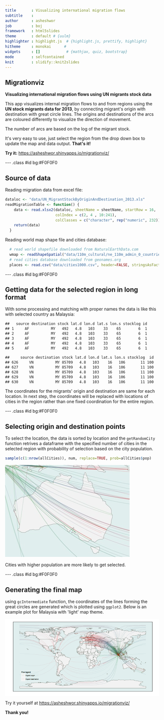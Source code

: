 ```yaml
---
title       : Visualizing international migration flows
subtitle    : 
author      : asheshwor
job         : boj
framework   : html5slides
theme       : default # {uulm}
highlighter : highlight.js  # {highlight.js, prettify, highlight}
hitheme     : monokai      # 
widgets     : []            # {mathjax, quiz, bootstrap}
mode        : selfcontained
knit        : slidify::knit2slides
---
```


## Migrationviz

**Visualizing international migration flows using UN migrants stock data**

This app visualizes internal migration flows to and from regions using the **UN stock migrants data for 2013**, by connecting migrant's origin with destination with great circle lines. The origins and destinations of the arcs are coloured differently to visualize the direction of movement.

The number of arcs are based on the log of the migrant stock.

It's very easy to use, just select the region from the drop down box to update the map and data output. **That's it!**

**Try it:** https://asheshwor.shinyapps.io/migrationviz/

--- .class #id bg:#F0F0F0

## Source of data

Reading migration data from excel file:


```r
dataloc <- "data/UN_MigrantStockByOriginAndDestination_2013.xls"
readMigrationTable <- function() {
    data <- read.xlsx2(dataloc, sheetName = sheetName, startRow = 16,
                       colIndex = c(2, 4 , 10:241),
                       colClasses = c("character", rep("numeric", 232))) #read excel sheet selected columns and rows
    return(data)
  }
```

Reading world map shape file and cities database:


```r
  # read world shapefile downloaded from NaturalEarthData.com
  wmap <- readShapeSpatial("data/110m_cultural/ne_110m_admin_0_countries.shp")
  # read cities database downloaded from geonames.org
  places <- read.csv("data/cities1000.csv", header=FALSE, stringsAsFactors=FALSE)
```

--- .class #id bg:#F0F0F0

## Getting data for the selected region in long format

With some processing and matching with proper names the data is like this with selected country as Malaysia:


```
##   source destination stock lat.d lon.d lat.s lon.s stocklog id
## 1     AF          MY   492   4.8   103    33    65        6  1
## 2     AF          MY   492   4.8   103    33    65        6  1
## 3     AF          MY   492   4.8   103    33    65        6  1
## 4     AF          MY   492   4.8   103    33    65        6  1
## 5     AF          MY   492   4.8   103    33    65        6  1
```

```
##     source destination stock lat.d lon.d lat.s lon.s stocklog  id
## 626     VN          MY 85709   4.8   103    16   106       11 100
## 627     VN          MY 85709   4.8   103    16   106       11 100
## 628     VN          MY 85709   4.8   103    16   106       11 100
## 629     VN          MY 85709   4.8   103    16   106       11 100
## 630     VN          MY 85709   4.8   103    16   106       11 100
```

The coordinates for the migrants' origin and destination are same for each location. In next step, the coordinates will be replaced with locations of cities in the region rather than one fixed coordination for the entire region.

--- .class #id bg:#F0F0F0

## Selecting origin and destination points
To select the location, the data is sorted by location and the ```getRandomCity``` function retrives a dataframe with the specified number of cities in the selected region with probability of selection based on the city population.


```r
sample(c(1:nrow(allCities)), num, replace=TRUE, prob=allCities$pop)
```

![More populated cities are more likely to get selected](pictures/australia.jpg)

Cities with higher population are more likely to get selected.

--- .class #id bg:#F0F0F0

## Generating the final map
using ```gcIntermediate``` function, the coordinates of the lines forming the great circles are generated which is plotted using ```ggplot2```. Below is an example plot for Malaysia with 'light' map theme.

<img src="assets/fig/final-plot.png" title="plot of chunk final-plot" alt="plot of chunk final-plot" style="display: block; margin: auto;" />

Try it yourself at https://asheshwor.shinyapps.io/migrationviz/

**Thank you!**

